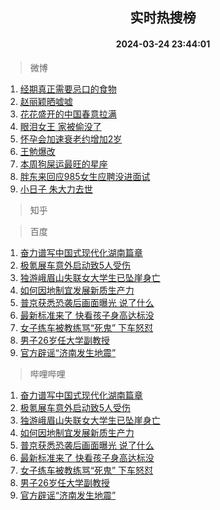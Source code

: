 <div align="center"><h2>实时热搜榜</h2><h4>2024-03-24 23:44:01</h4></div>

> 微博  

1. [经期真正需要忌口的食物](https://s.weibo.com/weibo?q=%23%E7%BB%8F%E6%9C%9F%E7%9C%9F%E6%AD%A3%E9%9C%80%E8%A6%81%E5%BF%8C%E5%8F%A3%E7%9A%84%E9%A3%9F%E7%89%A9%23&t=31&band_rank=1&Refer=top)<br />
2. [赵丽颖晒嘘嘘](https://s.weibo.com/weibo?q=%23%E8%B5%B5%E4%B8%BD%E9%A2%96%E6%99%92%E5%98%98%E5%98%98%23&t=31&band_rank=2&Refer=top)<br />
3. [花花盛开的中国春意拉满](https://s.weibo.com/weibo?q=%23%E8%8A%B1%E8%8A%B1%E7%9B%9B%E5%BC%80%E7%9A%84%E4%B8%AD%E5%9B%BD%E6%98%A5%E6%84%8F%E6%8B%89%E6%BB%A1%23&t=31&band_rank=3&Refer=top)<br />
4. [眼泪女王 家被偷没了](https://s.weibo.com/weibo?q=%E7%9C%BC%E6%B3%AA%E5%A5%B3%E7%8E%8B%20%E5%AE%B6%E8%A2%AB%E5%81%B7%E6%B2%A1%E4%BA%86&t=31&band_rank=4&Refer=top)<br />
5. [怀孕会加速衰老约增加2岁](https://s.weibo.com/weibo?q=%23%E6%80%80%E5%AD%95%E4%BC%9A%E5%8A%A0%E9%80%9F%E8%A1%B0%E8%80%81%E7%BA%A6%E5%A2%9E%E5%8A%A02%E5%B2%81%23&t=31&band_rank=5&Refer=top)<br />
6. [王勉爆改](https://s.weibo.com/weibo?q=%23%E7%8E%8B%E5%8B%89%E7%88%86%E6%94%B9%23&t=31&band_rank=6&Refer=top)<br />
7. [本周狗屎运最旺的星座](https://s.weibo.com/weibo?q=%E6%9C%AC%E5%91%A8%E7%8B%97%E5%B1%8E%E8%BF%90%E6%9C%80%E6%97%BA%E7%9A%84%E6%98%9F%E5%BA%A7&t=31&band_rank=7&Refer=top)<br />
8. [胖东来回应985女生应聘没进面试](https://s.weibo.com/weibo?q=%23%E8%83%96%E4%B8%9C%E6%9D%A5%E5%9B%9E%E5%BA%94985%E5%A5%B3%E7%94%9F%E5%BA%94%E8%81%98%E6%B2%A1%E8%BF%9B%E9%9D%A2%E8%AF%95%23&t=31&band_rank=8&Refer=top)<br />
9. [小日子 朱大力去世](https://s.weibo.com/weibo?q=%E5%B0%8F%E6%97%A5%E5%AD%90%20%E6%9C%B1%E5%A4%A7%E5%8A%9B%E5%8E%BB%E4%B8%96&t=31&band_rank=9&Refer=top)<br />

> 知乎  


> 百度  

1. [奋力谱写中国式现代化湖南篇章](https://www.baidu.com/s?wd=%E5%A5%8B%E5%8A%9B%E8%B0%B1%E5%86%99%E4%B8%AD%E5%9B%BD%E5%BC%8F%E7%8E%B0%E4%BB%A3%E5%8C%96%E6%B9%96%E5%8D%97%E7%AF%87%E7%AB%A0&sa=fyb_news&rsv_dl=fyb_news)<br />
2. [极氪展车意外启动致5人受伤](https://www.baidu.com/s?wd=%E6%9E%81%E6%B0%AA%E5%B1%95%E8%BD%A6%E6%84%8F%E5%A4%96%E5%90%AF%E5%8A%A8%E8%87%B45%E4%BA%BA%E5%8F%97%E4%BC%A4&sa=fyb_news&rsv_dl=fyb_news)<br />
3. [独游峨眉山失联女大学生已坠崖身亡](https://www.baidu.com/s?wd=%E7%8B%AC%E6%B8%B8%E5%B3%A8%E7%9C%89%E5%B1%B1%E5%A4%B1%E8%81%94%E5%A5%B3%E5%A4%A7%E5%AD%A6%E7%94%9F%E5%B7%B2%E5%9D%A0%E5%B4%96%E8%BA%AB%E4%BA%A1&sa=fyb_news&rsv_dl=fyb_news)<br />
4. [如何因地制宜发展新质生产力](https://www.baidu.com/s?wd=%E5%A6%82%E4%BD%95%E5%9B%A0%E5%9C%B0%E5%88%B6%E5%AE%9C%E5%8F%91%E5%B1%95%E6%96%B0%E8%B4%A8%E7%94%9F%E4%BA%A7%E5%8A%9B&sa=fyb_news&rsv_dl=fyb_news)<br />
5. [普京获悉恐袭后画面曝光 说了什么](https://www.baidu.com/s?wd=%E6%99%AE%E4%BA%AC%E8%8E%B7%E6%82%89%E6%81%90%E8%A2%AD%E5%90%8E%E7%94%BB%E9%9D%A2%E6%9B%9D%E5%85%89+%E8%AF%B4%E4%BA%86%E4%BB%80%E4%B9%88&sa=fyb_news&rsv_dl=fyb_news)<br />
6. [最新标准来了 快看孩子身高达标没](https://www.baidu.com/s?wd=%E6%9C%80%E6%96%B0%E6%A0%87%E5%87%86%E6%9D%A5%E4%BA%86+%E5%BF%AB%E7%9C%8B%E5%AD%A9%E5%AD%90%E8%BA%AB%E9%AB%98%E8%BE%BE%E6%A0%87%E6%B2%A1&sa=fyb_news&rsv_dl=fyb_news)<br />
7. [女子练车被教练骂“死鬼” 下车怒怼](https://www.baidu.com/s?wd=%E5%A5%B3%E5%AD%90%E7%BB%83%E8%BD%A6%E8%A2%AB%E6%95%99%E7%BB%83%E9%AA%82%E2%80%9C%E6%AD%BB%E9%AC%BC%E2%80%9D+%E4%B8%8B%E8%BD%A6%E6%80%92%E6%80%BC&sa=fyb_news&rsv_dl=fyb_news)<br />
8. [男子26岁任大学副教授](https://www.baidu.com/s?wd=%E7%94%B7%E5%AD%9026%E5%B2%81%E4%BB%BB%E5%A4%A7%E5%AD%A6%E5%89%AF%E6%95%99%E6%8E%88&sa=fyb_news&rsv_dl=fyb_news)<br />
9. [官方辟谣“济南发生地震”](https://www.baidu.com/s?wd=%E5%AE%98%E6%96%B9%E8%BE%9F%E8%B0%A3%E2%80%9C%E6%B5%8E%E5%8D%97%E5%8F%91%E7%94%9F%E5%9C%B0%E9%9C%87%E2%80%9D&sa=fyb_news&rsv_dl=fyb_news)<br />

> 哔哩哔哩  

1. [奋力谱写中国式现代化湖南篇章](https://www.baidu.com/s?wd=%E5%A5%8B%E5%8A%9B%E8%B0%B1%E5%86%99%E4%B8%AD%E5%9B%BD%E5%BC%8F%E7%8E%B0%E4%BB%A3%E5%8C%96%E6%B9%96%E5%8D%97%E7%AF%87%E7%AB%A0&sa=fyb_news&rsv_dl=fyb_news)<br />
2. [极氪展车意外启动致5人受伤](https://www.baidu.com/s?wd=%E6%9E%81%E6%B0%AA%E5%B1%95%E8%BD%A6%E6%84%8F%E5%A4%96%E5%90%AF%E5%8A%A8%E8%87%B45%E4%BA%BA%E5%8F%97%E4%BC%A4&sa=fyb_news&rsv_dl=fyb_news)<br />
3. [独游峨眉山失联女大学生已坠崖身亡](https://www.baidu.com/s?wd=%E7%8B%AC%E6%B8%B8%E5%B3%A8%E7%9C%89%E5%B1%B1%E5%A4%B1%E8%81%94%E5%A5%B3%E5%A4%A7%E5%AD%A6%E7%94%9F%E5%B7%B2%E5%9D%A0%E5%B4%96%E8%BA%AB%E4%BA%A1&sa=fyb_news&rsv_dl=fyb_news)<br />
4. [如何因地制宜发展新质生产力](https://www.baidu.com/s?wd=%E5%A6%82%E4%BD%95%E5%9B%A0%E5%9C%B0%E5%88%B6%E5%AE%9C%E5%8F%91%E5%B1%95%E6%96%B0%E8%B4%A8%E7%94%9F%E4%BA%A7%E5%8A%9B&sa=fyb_news&rsv_dl=fyb_news)<br />
5. [普京获悉恐袭后画面曝光 说了什么](https://www.baidu.com/s?wd=%E6%99%AE%E4%BA%AC%E8%8E%B7%E6%82%89%E6%81%90%E8%A2%AD%E5%90%8E%E7%94%BB%E9%9D%A2%E6%9B%9D%E5%85%89+%E8%AF%B4%E4%BA%86%E4%BB%80%E4%B9%88&sa=fyb_news&rsv_dl=fyb_news)<br />
6. [最新标准来了 快看孩子身高达标没](https://www.baidu.com/s?wd=%E6%9C%80%E6%96%B0%E6%A0%87%E5%87%86%E6%9D%A5%E4%BA%86+%E5%BF%AB%E7%9C%8B%E5%AD%A9%E5%AD%90%E8%BA%AB%E9%AB%98%E8%BE%BE%E6%A0%87%E6%B2%A1&sa=fyb_news&rsv_dl=fyb_news)<br />
7. [女子练车被教练骂“死鬼” 下车怒怼](https://www.baidu.com/s?wd=%E5%A5%B3%E5%AD%90%E7%BB%83%E8%BD%A6%E8%A2%AB%E6%95%99%E7%BB%83%E9%AA%82%E2%80%9C%E6%AD%BB%E9%AC%BC%E2%80%9D+%E4%B8%8B%E8%BD%A6%E6%80%92%E6%80%BC&sa=fyb_news&rsv_dl=fyb_news)<br />
8. [男子26岁任大学副教授](https://www.baidu.com/s?wd=%E7%94%B7%E5%AD%9026%E5%B2%81%E4%BB%BB%E5%A4%A7%E5%AD%A6%E5%89%AF%E6%95%99%E6%8E%88&sa=fyb_news&rsv_dl=fyb_news)<br />
9. [官方辟谣“济南发生地震”](https://www.baidu.com/s?wd=%E5%AE%98%E6%96%B9%E8%BE%9F%E8%B0%A3%E2%80%9C%E6%B5%8E%E5%8D%97%E5%8F%91%E7%94%9F%E5%9C%B0%E9%9C%87%E2%80%9D&sa=fyb_news&rsv_dl=fyb_news)<br />
